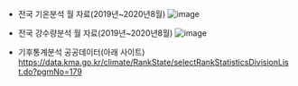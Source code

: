 * 전국 기온분석 월 자료(2019년~2020년8월)
![image](https://user-images.githubusercontent.com/65331451/90360981-0878b280-e098-11ea-9630-ab81802fd09d.png)

* 전국 강수량분석 월 자료(2019년~2020년8월)
![image](https://user-images.githubusercontent.com/65331451/90361020-1e867300-e098-11ea-9bf0-fa3565461aa3.png)

* 기후통계분석 공공데이터(아래 사이트)
https://data.kma.go.kr/climate/RankState/selectRankStatisticsDivisionList.do?pgmNo=179
